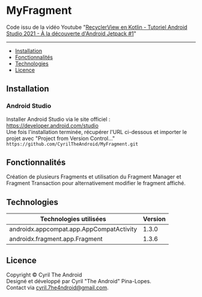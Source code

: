 # MyFragment

Code issu de la vidéo Youtube "[RecyclerView en Kotlin - Tutoriel Android Studio 2021 - À la découverte d'Android Jetpack #1](https://youtu.be/Fw_mTLrKtDY)"

---

- [Installation](#Installation)
- [Fonctionnalités](#Fonctionnalités)
- [Technologies](#Technologies)
- [Licence](#Licence)

## Installation
### Android Studio

Installer Android Studio via le site officiel : https://developer.android.com/studio  
Une fois l'installation terminée, récupérer l'URL ci-dessous et importer le projet avec "Project from Version Control..."\
`https://github.com/CyrilTheAndroid/MyFragment.git`

## Fonctionnalités

Création de plusieurs Fragments et utilisation du Fragment Manager et Fragment Transaction pour alternativement modifier le fragment affiché.

## Technologies

Technologies utilisées | Version
------------ | -------------
androidx.appcompat.app.AppCompatActivity | 1.3.0
androidx.fragment.app.Fragment | 1.3.6

## Licence 

Copyright © Cyril The Android\
Designé et développé par Cyril "The Android" Pina-Lopes.\
Contact via cyril.7he4ndroid@gmail.com.
